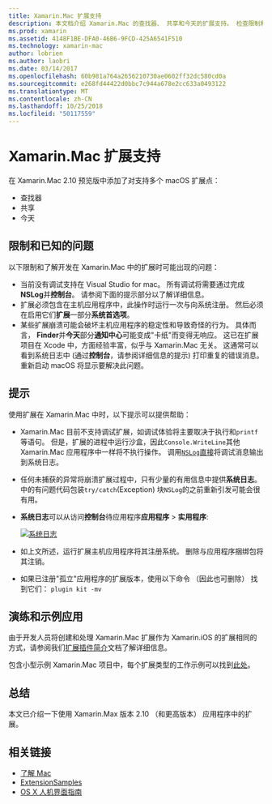 ```yaml
---
title: Xamarin.Mac 扩展支持
description: 本文档介绍 Xamarin.Mac 的查找器、 共享和今天的扩展支持。 检查限制和已知的问题，链接到演练和示例应用，并提供用于处理扩展插件的提示。
ms.prod: xamarin
ms.assetid: 4148F1BE-DFA0-46B6-9FCD-425A6541F510
ms.technology: xamarin-mac
author: lobrien
ms.author: laobri
ms.date: 03/14/2017
ms.openlocfilehash: 60b981a764a2656210730ae0602ff32dc580cd0a
ms.sourcegitcommit: e268fd44422d0bbc7c944a678e2cc633a0493122
ms.translationtype: MT
ms.contentlocale: zh-CN
ms.lasthandoff: 10/25/2018
ms.locfileid: "50117559"
---
```

# <a name="xamarinmac-extension-support"></a>Xamarin.Mac 扩展支持

在 Xamarin.Mac 2.10 预览版中添加了对支持多个 macOS 扩展点：

- 查找器
- 共享
- 今天

<a name="Limitations-and-Known-Issues" />

## <a name="limitations-and-known-issues"></a>限制和已知的问题

以下限制和了解开发在 Xamarin.Mac 中的扩展时可能出现的问题：

* 当前没有调试支持在 Visual Studio for mac。 所有调试将需要通过完成**NSLog**并**控制台**。 请参阅下面的提示部分以了解详细信息。
* 扩展必须包含在主机应用程序中，此操作时运行一次与向系统注册。 然后必须在启用它们**扩展**一部分**系统首选项**。 
* 某些扩展崩溃可能会破坏主机应用程序的稳定性和导致奇怪的行为。 具体而言， **Finder**并**今天**部分**通知中心**可能变成"卡纸"而变得无响应。 这已在扩展项目在 Xcode 中，方面经验丰富，似乎与 Xamarin.Mac 无关。 这通常可以看到系统日志中 (通过**控制台**，请参阅详细信息的提示) 打印重复的错误消息。 重新启动 macOS 将显示要解决此问题。

<a name="Tips" />

## <a name="tips"></a>提示

使用扩展在 Xamarin.Mac 中时，以下提示可以提供帮助：

- Xamarin.Mac 目前不支持调试扩展，如调试体验将主要取决于执行和`printf`等语句。 但是，扩展的进程中运行沙盒，因此`Console.WriteLine`其他 Xamarin.Mac 应用程序中一样将不执行操作。 调用[`NSLog`直接](https://gist.github.com/chamons/e2e409013a449cfbe1f2fbe5547f6554)将调试消息输出到系统日志。
- 任何未捕获的异常将崩溃扩展过程中，只有少量的有用信息中提供**系统日志**。 中的有问题代码包装`try/catch`(Exception) 块`NSLog`的之前重新引发可能会很有用。
- **系统日志**可以从访问**控制台**待应用程序**应用程序** > **实用程序**:

    [![](extensions-images/extension02.png "系统日志")](extensions-images/extension02.png#lightbox)
- 如上文所述，运行扩展主机应用程序将其注册系统。 删除与应用程序捆绑包将其注销。 
- 如果已注册"孤立"应用程序的扩展版本，使用以下命令 （因此也可删除） 找到它们： `plugin kit -mv`


<a name="Walkthrough-and-Sample-App" />

## <a name="walkthrough-and-sample-app"></a>演练和示例应用

由于开发人员将创建和处理 Xamarin.Mac 扩展作为 Xamarin.iOS 的扩展相同的方式，请参阅我们[扩展插件简介](~/ios/platform/extensions.md)文档了解详细信息。

包含小型示例 Xamarin.Mac 项目中，每个扩展类型的工作示例可以找到[此处](https://developer.xamarin.com/samples/mac/ExtensionSamples/)。

<a name="Summary" />

## <a name="summary"></a>总结

本文已介绍一下使用 Xamarin.Max 版本 2.10 （和更高版本） 应用程序中的扩展。

## <a name="related-links"></a>相关链接

- [了解 Mac](~/mac/get-started/hello-mac.md)
- [ExtensionSamples](https://developer.xamarin.com/samples/mac/ExtensionSamples/)
- [OS X 人机界面指南](https://developer.apple.com/library/mac/documentation/UserExperience/Conceptual/OSXHIGuidelines/)
